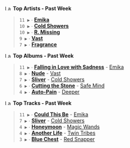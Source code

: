 <!--START_LASTFM_ARTISTS:{"period": "7day", "rows": 5}-->
<a href="https://last.fm" target="_blank"><img src="https://user-images.githubusercontent.com/17434202/215290617-e793598d-d7c9-428f-9975-156db1ba89cc.svg" alt="Last.fm Logo" width="18" height="13"/></a> **Top Artists - Past Week**

> `11 ▶️` ∙ **[Emika](https://www.last.fm/music/Emika)**<br/>
> `10 ▶️` ∙ **[Cold Showers](https://www.last.fm/music/Cold+Showers)**<br/>
> `10 ▶️` ∙ **[R. Missing](https://www.last.fm/music/R.+Missing)**<br/>
> `9 ▶️` ∙ **[Vast](https://www.last.fm/music/Vast)**<br/>
> `7 ▶️` ∙ **[Fragrance](https://www.last.fm/music/Fragrance)**<br/>
<!--END_LASTFM_ARTISTS-->

<!--START_LASTFM_ALBUMS:{"period": "7day", "rows": 5}-->
<a href="https://last.fm" target="_blank"><img src="https://user-images.githubusercontent.com/17434202/215290617-e793598d-d7c9-428f-9975-156db1ba89cc.svg" alt="Last.fm Logo" width="18" height="13"/></a> **Top Albums - Past Week**

> `11 ▶️` ∙ **[Falling in Love with Sadness](https://www.last.fm/music/Emika/Falling+in+Love+with+Sadness)** - [Emika](https://www.last.fm/music/Emika)<br/>
> `8 ▶️` ∙ **[Nude](https://www.last.fm/music/Vast/Nude)** - [Vast](https://www.last.fm/music/Vast)<br/>
> `7 ▶️` ∙ **[Sliver](https://www.last.fm/music/Cold+Showers/Sliver)** - [Cold Showers](https://www.last.fm/music/Cold+Showers)<br/>
> `6 ▶️` ∙ **[Cutting the Stone](https://www.last.fm/music/Safe+Mind/Cutting+the+Stone)** - [Safe Mind](https://www.last.fm/music/Safe+Mind)<br/>
> `4 ▶️` ∙ **[Auto-Pain](https://www.last.fm/music/Deeper/Auto-Pain)** - [Deeper](https://www.last.fm/music/Deeper)<br/>
<!--END_LASTFM_ALBUMS-->

<!--START_LASTFM_TRACKS:{"period": "7day", "rows": 5}-->
<a href="https://last.fm" target="_blank"><img src="https://user-images.githubusercontent.com/17434202/215290617-e793598d-d7c9-428f-9975-156db1ba89cc.svg" alt="Last.fm Logo" width="18" height="13"/></a> **Top Tracks - Past Week**

> `11 ▶️` ∙ **[Could This Be](https://www.last.fm/music/Emika/_/Could+This+Be)** - [Emika](https://www.last.fm/music/Emika)<br/>
> `7 ▶️` ∙ **[Sliver](https://www.last.fm/music/Cold+Showers/_/Sliver)** - [Cold Showers](https://www.last.fm/music/Cold+Showers)<br/>
> `4 ▶️` ∙ **[Honeymoon](https://www.last.fm/music/Magic+Wands/_/Honeymoon)** - [Magic Wands](https://www.last.fm/music/Magic+Wands)<br/>
> `4 ▶️` ∙ **[Another Life](https://www.last.fm/music/Twin+Tribes/_/Another+Life)** - [Twin Tribes](https://www.last.fm/music/Twin+Tribes)<br/>
> `3 ▶️` ∙ **[Blue Chest](https://www.last.fm/music/Red+Snapper/_/Blue+Chest)** - [Red Snapper](https://www.last.fm/music/Red+Snapper)<br/>
<!--END_LASTFM_TRACKS-->